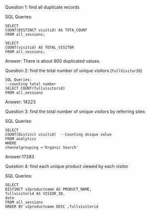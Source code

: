 Question 1: find all duplicate records

SQL Queries: 
```
SELECT 
COUNT(DISTINCT visitid) AS TOTA_COUNT
FROM all_sessions;

SELECT 
COUNT(visitid) AS TOTAL_VISITOR
FROM all_sessions;
```
Answer: There is about 600 duplicated values.



Question 2: find the total number of unique visitors (`fullVisitorID`)
```
SQL Queries: 
--counting total number
SELECT COUNT(fullvisitorid)
FROM all_sessions
```
Answer: 14223


Question 3: find the total number of unique visitors by referring sites

SQL Queries: 
```
SELECT
COUNT(Distinct visitid)  --Counting Unique value
FROM analytics
WHERE
channelgrouping ='Organic Search'
```
Answer:17283



Question 4: find each unique product viewed by each visitor

SQL Queries: 
```
SELECT 
DISTINCT v2productname AS PRODUCT_NAME,
fullvisitorid AS VISIOR_ID,
date
FROM all_sessions 
ORDER BY v2productname DESC ,fullvisitorid
```



